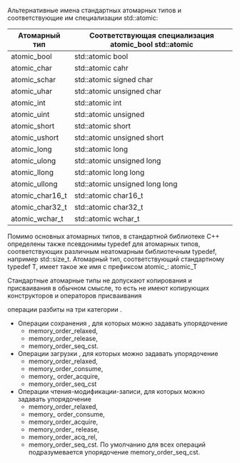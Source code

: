 

Альтернативные имена стандартных атомарных типов и соответствующие им специализации std::atomic:

| Атомарный тип   | Соответствующая специализация atomic_bool std::atomic |
| --------------- | ----------------------------------------------------- |
| atomic_bool<br> | std::atomic bool                                      |
| atomic_char     | std::atomic cahr                                      |
| atomic_schar    | std::atomic signed char                               |
| atomic_uhar     | std::atomic unsigned char                             |
| atomic_int      | std::atomic int                                       |
| atomic_uint     | std::atomic unsigned                                  |
| atomic_short    | std::atomic short                                     |
| atomic_ushort   | std::atomic unsigned short                            |
| atomic_long     | std::atomic long                                      |
| atomic_ulong    | std::atomic unsigned long                             |
| atomic_llong    | std::atomic long long                                 |
| atomic_ullong   | std::atomic unsigned long long                        |
| atomic_char16_t | std::atomic char16_t                                  |
| atomic_char32_t | std::atomic char32_t                                  |
| atomic_wchar_t  | std::atomic wchar_t                                   |
Помимо основных атомарных типов, в стандартной библиотеке C++ определены также псевдонимы typedef для атомарных типов, соответствующих различным неатомарным библиотечным typedef, например std::size_t. 
Атомарный тип, соответствующий стандартному typedef T, имеет такое же имя с префиксом atomic_: atomic_T

Стандартные атомарные типы не допускают копирования и присваивания в обычном смысле, то есть не имеют копирующих конструкторов и операторов присваивания

операции разбиты на три категории . 
- Операции сохранения , для которых можно задавать упорядочение 
	- memory_order_relaxed, 
	- memory_order_release,
	- memory_order_seq_cst. 
- Операции загрузки , для которых можно задавать упорядочение 
	- memory_order_relaxed, 
	- memory_order_consume, 
	- memory_ order_acquire,
	- memory_order_seq_cst 
- Операции чтения-модификации-записи, для которых можно задавать упорядочение 
	- memory_order_relaxed, 
	- memory_ order_consume, 
	- memory_order_acquire, 
	- memory_order_ release, 
	- memory_order_acq_rel,
	- memory_order_seq_cst. 
По умолчанию для всех операций подразумевается упорядочение memory_order_seq_cst.